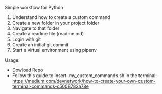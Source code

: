 Simple workflow for Python

1. Understand how to create a custom command
2. Create a new folder in your project folder
3. Navigate to that folder
4. Create a readme file (readme.md)
5. Login with git
6. Create an initial git commit
7. Start a virtual environment using pipenv

Usage:

- Dowload Repo
- Follow this guide to insert .my_custom_commands.sh in the terminal: https://medium.com/devnetwork/how-to-create-your-own-custom-terminal-commands-c5008782a78e
